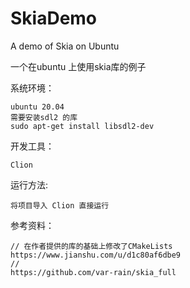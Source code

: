 # SkiaDemo
A demo of Skia  on Ubuntu

一个在ubuntu 上使用skia库的例子


系统环境：

    ubuntu 20.04 
    需要安装sdl2 的库
    sudo apt-get install libsdl2-dev
    

开发工具：

    Clion

运行方法:

    将项目导入 Clion 直接运行
    
 参考资料：
 
    // 在作者提供的库的基础上修改了CMakeLists
    https://www.jianshu.com/u/d1c80af6dbe9
    // 
    https://github.com/var-rain/skia_full